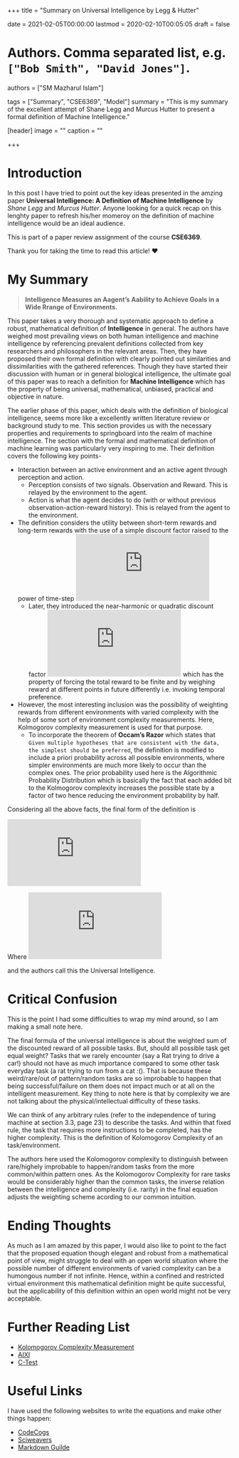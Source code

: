 +++
title = "Summary on Universal Intelligence by Legg & Hutter"

date = 2021-02-05T00:00:00
lastmod = 2020-02-10T00:05:05
draft = false

# Authors. Comma separated list, e.g. `["Bob Smith", "David Jones"]`.
authors = ["SM Mazharul Islam"]

tags = ["Summary", "CSE6369", "Model"]
summary = "This is my summary of the excellent attempt of Shane Legg and Murcus Hutter to present a formal definition of Machine Intelligence."

[header]
image = ""
caption = ""

+++

# Introduction

In this post I have tried to point out the key ideas presented in the amzing paper **Universal Intelligence: A Definition of Machine Intelligence** by *Shane Legg* and *Murcus Hutter*. Anyone looking for a quick recap on this lenghty paper to refresh his/her momeroy on the definition of machine intelligence would be an ideal audience. 

This is part of a paper review assignment of the course **CSE6369**.

Thank you for taking the time to read this article! :heart:



# My Summary

> **Intelligence Measures an Aagent’s Aability to Achieve Goals in a Wide Rrange of Environments.**

This paper takes a very thorough and systematic approach to define a robust, mathematical definition of **Intelligence** in general. The authors have weighed most prevailing views on both human intelligence and machine intelligence by referencing prevalent definitions collected from key researchers and philosophers in the relevant areas. Then, they have proposed their own formal definition with clearly pointed out similarities and dissimilarities with the gathered references. Though they have started their discussion with human or in general biological intelligence, the ultimate goal of this paper was to reach a definition for **Machine Intelligence** which has the property of being universal, mathematical, unbiased, practical and objective in nature.

The earlier phase of this paper, which deals with the definition of biological intelligence, seems more like a excellently written literature review or background study to me. This section provides us with the necessary properties and requirements to springboard into the realm of machine intelligence. The section with the formal and mathematical definition of machine learning was particularly very inspiring to me. Their definition covers the following key points-

- Interaction between an active environment and an active agent through perception and action.
    - Perception consists of two signals. Observation and Reward. This is relayed by the environment to the agent.
    - Action is what the agent decides to do (with or without previous observation-action-reward history). This is relayed from the agent to the environment.
- The definition considers the utility between short-term rewards and long-term rewards with the use of a simple discount factor raised to the power of time-step ![equation](https://latex.codecogs.com/gif.latex?%5Cgamma%20%5Ei%20r_i)
    - Later, they introduced the near-harmonic or quadratic discount factor ![equation](https://latex.codecogs.com/gif.latex?1/%7Bi%5E2%7D) which has the property of forcing the total reward to be finite and by weighing reward at different points in future differently i.e. invoking temporal preference.
- However, the most interesting inclusion was the possibility of  weighting rewards from different environments with varied complexity with the help of some sort of environment complexity measurements. Here, Kolmogorov complexity measurement is used for that purpose.
    - To incorporate the theorem of **Occam’s Razor** which states that `Given multiple hypotheses that are consistent with the data, the simplest should be preferred`, the definition is modified to include a priori probability across all possible environments, where simpler environments are much more likely to occur than the complex ones. The prior probability used here is the Algorithmic Probability Distribution which is basically the fact that each added bit to the Kolmogorov complexity increases the possible state by a factor of two hence reducing the environment probability by half.

Considering all the above facts, the final form of the definition is 

![equation](https://latex.codecogs.com/gif.latex?%5CUpsilon%20%28%20%5Cpi%20%29%20%3D%20%5Csum_%7B%5Cmu%20%5Cepsilon%20E%7D%202%5E%7B-K%28%5Cmu%29%7D%20V_%7B%5Cmu%7D%5E%7B%5Cpi%7D)

Where
![equation](https://latex.codecogs.com/gif.latex?V_%7B%5Cmu%7D%5E%7B%5Cpi%7D%28%20%5Cgamma%20%29%20%3D%20%5Cfrac%7B1%7D%7B%20%5CGamma%20%7D%5Cbold%7BE%7D%20%28%5Csum_%7Bi%3D1%7D%5E%7B%5C%20%5Cinfty%20%7D%20%5Cgamma%5Ei%20r_i%29)

and the authors call this the Universal Intelligence.


# Critical Confusion

This is the point I had some difficulties to wrap my mind around, so I am making a small note here.

The final formula of the universal intelligence is about the weighted sum of the discounted reward of all possible tasks. But, should all possible task get equal weight? Tasks that we rarely encounter (say a Rat trying to drive a car!) should not have as much importance compared to some other task everyday task (a rat trying to run from a cat :(). That is because these weird/rare/out of pattern/random tasks are so improbable to happen that being successful/failure on them does not impact much or at all on the intelligent measurement. Key thing to note here is that by complexity we are not talking about the physical/intellectual difficulty of these tasks. 

We can think of any arbitrary rules (refer to the independence of turing machine at section 3.3, page 23) to describe the tasks. And within that fixed rule, the task that requires more instructions to be completed, has the higher complexity. This is the definition of Kolomogorov Complexity of an task/environment.

The authors here used the Kolomogorov complexity to distinguish between rare/highely improbable to happen/random tasks from the more common/within pattern ones. As the Kolomogorov Complexity for rare tasks would be considerably higher than the common tasks, the inverse relation between the intelligence and complexity (i.e. rarity) in the final equation adjusts the weighting scheme acording to our common intuition.



# Ending Thoughts

As much as I am amazed by this paper, I would also like to point to the fact that the proposed equation though elegant and robust from a mathematical point of view, might struggle to deal with an open world situation where the possible number of different environments of varied complexity can be a humongous number if not infinite. Hence, within a confined and restricted virtual environment this mathematical definition might be quite successful, but the applicability of this definition within an open world might not be very acceptable.


# Further Reading List
- [Kolomogorov Complexity Measurement](https://en.wikipedia.org/wiki/Kolmogorov_complexity)
- [AIXI](https://en.wikipedia.org/wiki/AIXI)
- [C-Test](https://arxiv.org/abs/1412.8529)



# Useful Links

I have used the following websites to write the equations and make other things happen:
- [CodeCogs](https://codecogs.com/latex/eqneditor.php)
- [Sciweavers](http://www.sciweavers.org/free-online-latex-equation-editor)
- [Markdown Guilde](https://about.gitlab.com/handbook/markdown-guide/)

